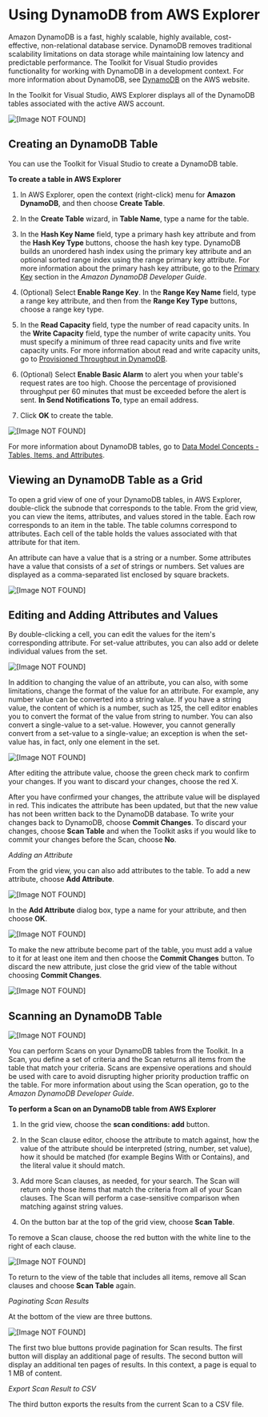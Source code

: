 # Using DynamoDB from AWS Explorer<a name="dynamodb-tkv"></a>

Amazon DynamoDB is a fast, highly scalable, highly available, cost\-effective, non\-relational database service\. DynamoDB removes traditional scalability limitations on data storage while maintaining low latency and predictable performance\. The Toolkit for Visual Studio provides functionality for working with DynamoDB in a development context\. For more information about DynamoDB, see [DynamoDB](https://aws.amazon.com/dynamodb/) on the AWS website\.

In the Toolkit for Visual Studio, AWS Explorer displays all of the DynamoDB tables associated with the active AWS account\.

![\[Image NOT FOUND\]](http://docs.aws.amazon.com/toolkit-for-visual-studio/latest/user-guide/images/dynamodb-aws-explorer.png)

## Creating an DynamoDB Table<a name="tkv-dynamodb-create-table"></a>

You can use the Toolkit for Visual Studio to create a DynamoDB table\.

 **To create a table in AWS Explorer** 

1. In AWS Explorer, open the context \(right\-click\) menu for **Amazon DynamoDB**, and then choose **Create Table**\.

1. In the **Create Table** wizard, in **Table Name**, type a name for the table\.

1. In the **Hash Key Name** field, type a primary hash key attribute and from the **Hash Key Type** buttons, choose the hash key type\. DynamoDB builds an unordered hash index using the primary key attribute and an optional sorted range index using the range primary key attribute\. For more information about the primary hash key attribute, go to the [Primary Key](https://docs.aws.amazon.com/amazondynamodb/latest/developerguide/HowItWorks.CoreComponents.html#HowItWorks.CoreComponents.PrimaryKey) section in the *Amazon DynamoDB Developer Guide*\.

1. \(Optional\) Select **Enable Range Key**\. In the **Range Key Name** field, type a range key attribute, and then from the **Range Key Type** buttons, choose a range key type\.

1. In the **Read Capacity** field, type the number of read capacity units\. In the **Write Capacity** field, type the number of write capacity units\. You must specify a minimum of three read capacity units and five write capacity units\. For more information about read and write capacity units, go to [Provisioned Throughput in DynamoDB](https://docs.aws.amazon.com/amazondynamodb/latest/developerguide/HowItWorks.ProvisionedThroughput.html)\.

1. \(Optional\) Select **Enable Basic Alarm** to alert you when your table's request rates are too high\. Choose the percentage of provisioned throughput per 60 minutes that must be exceeded before the alert is sent\. **In Send Notifications To**, type an email address\.

1. Click **OK** to create the table\.

![\[Image NOT FOUND\]](http://docs.aws.amazon.com/toolkit-for-visual-studio/latest/user-guide/images/dynamodb-create-table.png)

For more information about DynamoDB tables, go to [Data Model Concepts \- Tables, Items, and Attributes](https://docs.aws.amazon.com/amazondynamodb/latest/developerguide/HowItWorks.CoreComponents.html#HowItWorks.CoreComponents.TablesItemsAttributes)\.

## Viewing an DynamoDB Table as a Grid<a name="tkv-dynamodb-grid-view"></a>

To open a grid view of one of your DynamoDB tables, in AWS Explorer, double\-click the subnode that corresponds to the table\. From the grid view, you can view the items, attributes, and values stored in the table\. Each row corresponds to an item in the table\. The table columns correspond to attributes\. Each cell of the table holds the values associated with that attribute for that item\.

An attribute can have a value that is a string or a number\. Some attributes have a value that consists of a *set* of strings or numbers\. Set values are displayed as a comma\-separated list enclosed by square brackets\.

![\[Image NOT FOUND\]](http://docs.aws.amazon.com/toolkit-for-visual-studio/latest/user-guide/images/dynamodb-product-catalog.png)

## Editing and Adding Attributes and Values<a name="tkv-dynamodb-editing"></a>

By double\-clicking a cell, you can edit the values for the item's corresponding attribute\. For set\-value attributes, you can also add or delete individual values from the set\.

![\[Image NOT FOUND\]](http://docs.aws.amazon.com/toolkit-for-visual-studio/latest/user-guide/images/dynamodb-single-value-cell-edit.png)

In addition to changing the value of an attribute, you can also, with some limitations, change the format of the value for an attribute\. For example, any number value can be converted into a string value\. If you have a string value, the content of which is a number, such as 125, the cell editor enables you to convert the format of the value from string to number\. You can also convert a single\-value to a set\-value\. However, you cannot generally convert from a set\-value to a single\-value; an exception is when the set\-value has, in fact, only one element in the set\.

![\[Image NOT FOUND\]](http://docs.aws.amazon.com/toolkit-for-visual-studio/latest/user-guide/images/dynamodb-set-value-attribute.png)

After editing the attribute value, choose the green check mark to confirm your changes\. If you want to discard your changes, choose the red X\.

After you have confirmed your changes, the attribute value will be displayed in red\. This indicates the attribute has been updated, but that the new value has not been written back to the DynamoDB database\. To write your changes back to DynamoDB, choose **Commit Changes**\. To discard your changes, choose **Scan Table** and when the Toolkit asks if you would like to commit your changes before the Scan, choose **No**\.

 *Adding an Attribute* 

From the grid view, you can also add attributes to the table\. To add a new attribute, choose **Add Attribute**\.

![\[Image NOT FOUND\]](http://docs.aws.amazon.com/toolkit-for-visual-studio/latest/user-guide/images/dynamodb-add-attribute-button.png)

In the **Add Attribute** dialog box, type a name for your attribute, and then choose **OK**\.

![\[Image NOT FOUND\]](http://docs.aws.amazon.com/toolkit-for-visual-studio/latest/user-guide/images/dynamodb-add-attribute.png)

To make the new attribute become part of the table, you must add a value to it for at least one item and then choose the **Commit Changes** button\. To discard the new attribute, just close the grid view of the table without choosing **Commit Changes**\.

![\[Image NOT FOUND\]](http://docs.aws.amazon.com/toolkit-for-visual-studio/latest/user-guide/images/dynamodb-commit-new-attribute-value.png)

## Scanning an DynamoDB Table<a name="tkv-dynamodb-scan"></a>

![\[Image NOT FOUND\]](http://docs.aws.amazon.com/toolkit-for-visual-studio/latest/user-guide/images/dynamodb-scan.png)

You can perform Scans on your DynamoDB tables from the Toolkit\. In a Scan, you define a set of criteria and the Scan returns all items from the table that match your criteria\. Scans are expensive operations and should be used with care to avoid disrupting higher priority production traffic on the table\. For more information about using the Scan operation, go to the *Amazon DynamoDB Developer Guide*\.

 **To perform a Scan on an DynamoDB table from AWS Explorer** 

1. In the grid view, choose the **scan conditions: add** button\.

1. In the Scan clause editor, choose the attribute to match against, how the value of the attribute should be interpreted \(string, number, set value\), how it should be matched \(for example Begins With or Contains\), and the literal value it should match\.

1. Add more Scan clauses, as needed, for your search\. The Scan will return only those items that match the criteria from all of your Scan clauses\. The Scan will perform a case\-sensitive comparison when matching against string values\.

1. On the button bar at the top of the grid view, choose **Scan Table**\.

To remove a Scan clause, choose the red button with the white line to the right of each clause\.

![\[Image NOT FOUND\]](http://docs.aws.amazon.com/toolkit-for-visual-studio/latest/user-guide/images/dynamodb-scan-results.png)

To return to the view of the table that includes all items, remove all Scan clauses and choose **Scan Table** again\.

 *Paginating Scan Results* 

At the bottom of the view are three buttons\.

![\[Image NOT FOUND\]](http://docs.aws.amazon.com/toolkit-for-visual-studio/latest/user-guide/images/tkv-simpleDB-paginate-export.png)

The first two blue buttons provide pagination for Scan results\. The first button will display an additional page of results\. The second button will display an additional ten pages of results\. In this context, a page is equal to 1 MB of content\.

 *Export Scan Result to CSV* 

The third button exports the results from the current Scan to a CSV file\.
